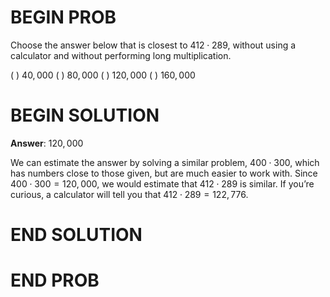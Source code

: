 <!-- <topics>arithmetic, estimation</topics> -->

# BEGIN PROB

Choose the answer below that is closest to $412 \cdot 289$, without using a calculator and without performing long multiplication.

( ) $40{,}000$
( ) $80{,}000$
( ) $120{,}000$
( ) $160{,}000$

# BEGIN SOLUTION

**Answer**: $120{,}000$

We can estimate the answer by solving a similar problem, $400\cdot300$, which has numbers close to those given, but are much easier to work with. Since $400\cdot300 = 120{,}000$, we would estimate that $412\cdot289$ is similar. If you’re curious, a calculator will tell you that $412\cdot289 = 122{,}776$.

# END SOLUTION

# END PROB
